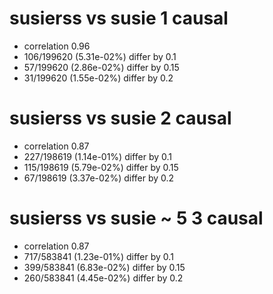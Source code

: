 # susierss vs susie  1 causal

- correlation 0.96
- 106/199620 (5.31e-02%) differ by 0.1
- 57/199620 (2.86e-02%) differ by 0.15
- 31/199620 (1.55e-02%) differ by 0.2


# susierss vs susie  2 causal

- correlation 0.87
- 227/198619 (1.14e-01%) differ by 0.1
- 115/198619 (5.79e-02%) differ by 0.15
- 67/198619 (3.37e-02%) differ by 0.2


# susierss vs susie  ~ 5 3 causal

- correlation 0.87
- 717/583841 (1.23e-01%) differ by 0.1
- 399/583841 (6.83e-02%) differ by 0.15
- 260/583841 (4.45e-02%) differ by 0.2


